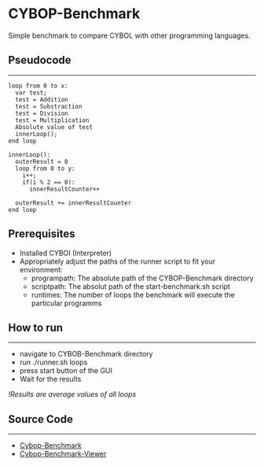 # CYBOP-Benchmark

Simple benchmark to compare CYBOL with other programming languages.

## **Pseudocode**
-----------------

```
loop from 0 to x:
  var test;
  test = Addition
  test = Substraction
  test = Division
  test = Multiplication
  Absolute value of test
  innerLoop();
end loop
  
innerLoop():
  outerResult = 0
  loop from 0 to y:
    i++;
    if(i % 2 == 0):
      innerResultCounter++
  
  outerResult += innerResultCounter
end loop
```

## Prerequisites

- Installed CYBOI (Interpreter)
- Appropriately adjust the paths of the runner script to fit your environment:
  - programpath: The absolute path of the CYBOP-Benchmark directory
  - scriptpath:  The absolut path of the start-benchmark.sh script
  - runtimes:    The number of loops the benchmark will execute the particular programms

## **How to run**
-----------------

- navigate to CYBOB-Benchmark directory
- run ./runner.sh loops
- press start button of the GUI
- Wait for the results

_!Results are average values of all loops_

## **Source Code**
------------------

- [Cybop-Benchmark](https://github.com/hetec/CYBOP-Benchmark)
- [Cybop-Benchmark-Viewer](https://github.com/hetec/CybopBenchmarkViewer)
